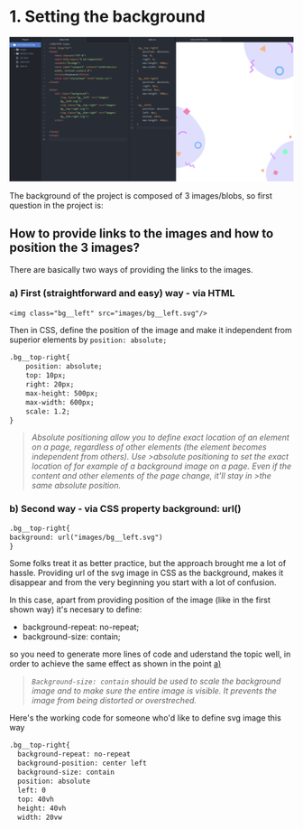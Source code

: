 
# 1. Setting the background 

![Ready day 1](https://github.com/knitterJ/advent-of-css-2021-2022/blob/master/2.eCommerceComp/explanation-progress-track/day-1-setting-up-the-background-based-on-3-svgs/images/ready-day-1.png)



The background of the project is composed of 3 images/blobs, so first question in the project is:

## How to provide links to the images and how to position the 3 images?

There are basically two ways of providing the links to the images.

### a) First (straightforward and easy) way - via HTML 

`<img class="bg__left" src="images/bg__left.svg"/>`

Then in CSS, define the position of the image and make it independent from superior elements by `position: absolute;`

```
.bg__top-right{
    position: absolute;
    top: 10px; 
    right: 20px;
    max-height: 500px; 
    max-width: 600px;
    scale: 1.2;
}
```

>*Absolute positioning allow you to define exact location of an element on a page, regardless of other elements (the element becomes independent from others). Use >absolute positioning to set the exact location of for example of a background image on a page. Even if the content and other elements of the page change, it'll stay in >the same absolute position.*




### b) Second way - via CSS property background: url()
```
.bg__top-right{
background: url("images/bg__left.svg")
}
```

Some folks treat it as better practice, but the approach brought me a lot of hassle.
Providing url of the svg image in CSS as the background, makes it disappear and from the very beginning you start with a lot of confusion.

In this case, apart from providing position of the image (like in the first shown way) it's necesary to define:

<ul>
  <li>background-repeat: no-repeat;</li>
  <li>background-size: contain;</li>
</ul>

so you need to generate more lines of code and uderstand the topic well, in order to achieve the same effect as shown in the point [a)](<#a-first-straightforward-and-easy-way---via-html>)

>*`Background-size: contain` should be used to scale the background image and to make sure the entire image is visible. It prevents the image from being distorted or overstreched.*

Here's the working code for someone who'd like to define svg image this way


```
.bg__top-right{
  background-repeat: no-repeat
  background-position: center left
  background-size: contain
  position: absolute
  left: 0
  top: 40vh
  height: 40vh
  width: 20vw
```
